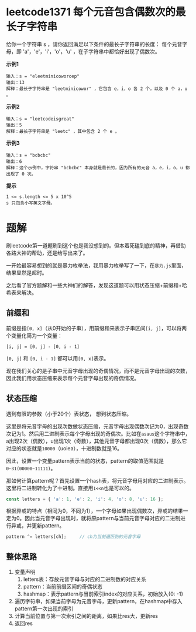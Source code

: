 # leetcode1371 每个元音包含偶数次的最长子字符串
给你一个字符串 s ，请你返回满足以下条件的最长子字符串的长度：
每个元音字母，即 'a'，'e'，'i'，'o'，'u' ，在子字符串中都恰好出现了偶数次。

**示例1**
```
输入：s = "eleetminicoworoep"
输出：13
解释：最长子字符串是 "leetminicowor" ，它包含 e，i，o 各 2 个，以及 0 个 a，u 。
```

**示例2**
```
输入：s = "leetcodeisgreat"
输出：5
解释：最长子字符串是 "leetc" ，其中包含 2 个 e 。
```

**示例3**
```
输入：s = "bcbcbc"
输出：6
解释：这个示例中，字符串 "bcbcbc" 本身就是最长的，因为所有的元音 a，e，i，o，u 都出现了 0 次。
```

**提示**
```
1 <= s.length <= 5 x 10^5
s 只包含小写英文字母。
```
# 题解
刷leetcode第一道题刷到这个也是我没想到的。但本着死磕到底的精神，再借助各路大神的帮助，还是给写出来了。

一开始最容易想到的就是暴力枚举法，我用暴力枚举写了一下，在`暴力.js`里面，结果显然是超时。

之后看了官方题解和一些大神们的解答，发现这道题可以用状态压缩+前缀和+哈希表来解决。

## 前缀和
前缀是指`[0, x]`（从0开始的子串），用前缀和来表示子串区间`[i, j]`，可以将两个变量化简为一个变量：

```
[i, j] = [0, j] - [0, i - 1]
```
`[0, j]` 和 `[0, i - 1]` 都可以用`[0, x]`表示。

现在我们关心的是子串中元音字母出现的奇偶情况，而不是元音字母出现的次数，因此我们用状态压缩来表示每个元音字母出现的奇偶情况。

## 状态压缩
遇到有限的参数（小于20个）表状态， 想到状态压缩。

这里是将元音字母的出现次数做状态压缩，元音字母出现偶数次记为0，出现奇数次记为1。然后用二进制表示每个字母出现的奇偶次。比如在`asaus`这个字符串中，a出现2次（偶数），u出现1次（奇数），其他元音字母都出现0次（偶数），那么它对应的状态就是`10000`（uoiea），十进制数就是16。

因此，设置一个变量pattern表示当前的状态，pattern的取值范围就是`0~31(00000~11111)`。

那如何计算pattern呢？首先设置一个hash表，将元音字母用对应的二进制表示。这里将二进制转化为了十进制。直接用`1<<n`也是可以的。

```js
const letters = { 'a': 1, 'e': 2, 'i': 4, 'o': 8, 'u': 16 };
```

根据异或的特点（相同为0，不同为1），一个字母如果出现偶数次，异或的结果一定为0。因此当元音字母出现时，就将原pattern与当前元音字母对应的二进制进行异或，并更新pattern。
```js
pattern ^= letters[ch];     // ch为当前遍历到的元音字母
```

## 整体思路
1. 变量声明
   1. letters表：存放元音字母与对应的二进制数的对应关系
   2. pattern：当前前缀区间的奇偶状态
   3. hashmap：表示pattern与当前索引index的对应关系，初始放入{0: -1}
2. 遍历字符串，如果当前字母为元音字母，更新pattern，在hashmap中存入pattern第一次出现的索引
3. 计算当前位置与第一次索引之间的距离，如果比res大，更新res
4. 返回res
